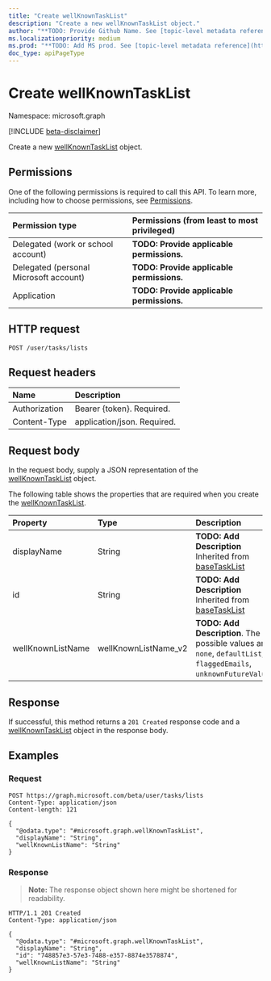 ```yaml
---
title: "Create wellKnownTaskList"
description: "Create a new wellKnownTaskList object."
author: "**TODO: Provide Github Name. See [topic-level metadata reference](https://msgo.azurewebsites.net/add/document/guidelines/metadata.html#topic-level-metadata)**"
ms.localizationpriority: medium
ms.prod: "**TODO: Add MS prod. See [topic-level metadata reference](https://msgo.azurewebsites.net/add/document/guidelines/metadata.html#topic-level-metadata)**"
doc_type: apiPageType
---
```


# Create wellKnownTaskList
Namespace: microsoft.graph

[!INCLUDE [beta-disclaimer](../../includes/beta-disclaimer.md)]

Create a new [wellKnownTaskList](../resources/wellknowntasklist.md) object.

## Permissions
One of the following permissions is required to call this API. To learn more, including how to choose permissions, see [Permissions](/graph/permissions-reference).

|Permission type|Permissions (from least to most privileged)|
|:---|:---|
|Delegated (work or school account)|**TODO: Provide applicable permissions.**|
|Delegated (personal Microsoft account)|**TODO: Provide applicable permissions.**|
|Application|**TODO: Provide applicable permissions.**|

## HTTP request

<!-- {
  "blockType": "ignored"
}
-->
``` http
POST /user/tasks/lists
```

## Request headers
|Name|Description|
|:---|:---|
|Authorization|Bearer {token}. Required.|
|Content-Type|application/json. Required.|

## Request body
In the request body, supply a JSON representation of the [wellKnownTaskList](../resources/wellknowntasklist.md) object.

The following table shows the properties that are required when you create the [wellKnownTaskList](../resources/wellknowntasklist.md).

|Property|Type|Description|
|:---|:---|:---|
|displayName|String|**TODO: Add Description** Inherited from [baseTaskList](../resources/basetasklist.md)|
|id|String|**TODO: Add Description** Inherited from [baseTaskList](../resources/basetasklist.md)|
|wellKnownListName|wellKnownListName_v2|**TODO: Add Description**. The possible values are: `none`, `defaultList`, `flaggedEmails`, `unknownFutureValue`.|



## Response

If successful, this method returns a `201 Created` response code and a [wellKnownTaskList](../resources/wellknowntasklist.md) object in the response body.

## Examples

### Request
<!-- {
  "blockType": "request",
  "name": "create_wellknowntasklist_from_"
}
-->
``` http
POST https://graph.microsoft.com/beta/user/tasks/lists
Content-Type: application/json
Content-length: 121

{
  "@odata.type": "#microsoft.graph.wellKnownTaskList",
  "displayName": "String",
  "wellKnownListName": "String"
}
```


### Response
>**Note:** The response object shown here might be shortened for readability.
<!-- {
  "blockType": "response",
  "truncated": true,
  "@odata.type": "microsoft.graph.wellKnownTaskList"
}
-->
``` http
HTTP/1.1 201 Created
Content-Type: application/json

{
  "@odata.type": "#microsoft.graph.wellKnownTaskList",
  "displayName": "String",
  "id": "748857e3-57e3-7488-e357-8874e3578874",
  "wellKnownListName": "String"
}
```

